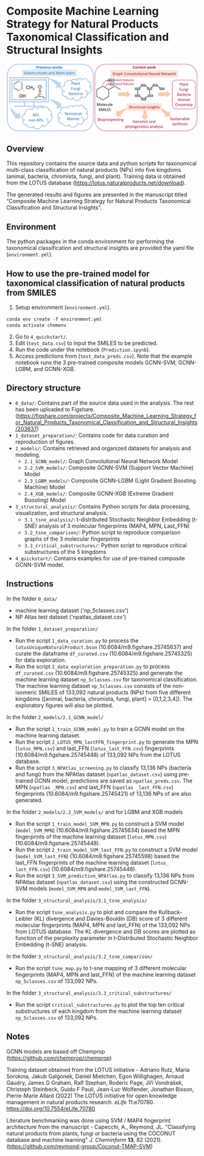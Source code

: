 # Composite Machine Learning Strategy for Natural Products Taxonomical Classification and Structural Insights
![alt text](https://github.com/SIBERanalytics/NPTaxonomy/blob/main/overview_figure.png?raw=true)

## Overview

This repository contains the source data and python scripts for taxonomical multi-class classification of natural products (NPs) into five kingdoms (animal, bacteria, chromista, fungi, and plant). Training data is obtained from the LOTUS database (https://lotus.naturalproducts.net/download).

The generated results and figures are presented in the manuscript titled “Composite Machine Learning Strategy for Natural Products Taxonomical Classification and Structural Insights".

## Environment
The python packages in the conda environment for performing the taxonomical classification and structural insights are provided the yaml file (`environment.yml`).

## How to use the pre-trained model for taxonomical classification of natural products from SMILES
1. Setup environment (`environment.yml`).
```
conda env create -f environment.yml
conda activate chemenv   
```
2. Go to `4_quickstart/`.
3. Edit (`test_data.csv`) to input the SMILES to be predicted.
4. Run the code under the notebook (`Prediction.ipynb`).
5. Access predictions from (`test_data_preds.csv`). Note that the example notebook runs the 3 pre-trained composite models GCNN-SVM, GCNN-LGBM, and GCNN-XGB.

## Directory structure
- `0_data/`: Contains part of the source data used in the analysis. The rest has been uploaded to Figshare. (https://figshare.com/projects/Composite_Machine_Learning_Strategy_for_Natural_Products_Taxonomical_Classification_and_Structural_Insights/203637)
- `1_dataset_preparation/`: Contains code for data curation and reproduction of figures.
- `2_models/`: Contains retrieved and organized datasets for analysis and modeling.
  + `2.1_GCNN_model/`: Graph Convolutional Neural Network Model
  + `2.2_SVM_models/`: Composite GCNN-SVM (Support Vector Machine) Model
  + `2.3_LGBM_models/`: Composite GCNN-LGBM (Light Gradient Boosting Machine) Model
  + `2.4_XGB_models/`: Composite GCNN-XGB (Extreme Gradient Boosting) Model
- `3_structural_analysis/`: Contains Python scripts for data processing, visualization, and structural analysis.
  + `3.1_tsne_analysis/`: t-distributed Stochastic Neighbor Embedding (t-SNE) analysis of 3 molecular fingerprints (MAP4, MPN, Last_FFN)
  + `3.2_tsne_comparison/`: Python script to reproduce comparison graphs of the 3 molecular fingerprints
  + `3.3_critical_substructures/`: Python script to reproduce critical substructures of the 5 kingdoms
- `4_quickstart/`: Contains examples for use of pre-trained composite GCNN-SVM model.

## Instructions
In the folder `0_data/`
- machine learning dataset ('np_5classes.csv')
- NP Atlas test dataset ('npatlas_dataset.csv')
  
In the folder `1_dataset_preparation/`
- Run the script `1_data_curation.py` to process the `lotusUniqueNaturalProduct.bson` (10.6084/m9.figshare.25745637) and curate the dataframe `df_curated.csv` (10.6084/m9.figshare.25745325) for data exploration.
- Run the script `2_data_exploration_preparation.py` to process `df_curated.csv` (10.6084/m9.figshare.25745325) and generate the machine learning dataset `np_5classes.csv` for taxonomical classification. The machine learning dataset `np_5classes.csv` consists of the non-isomeric SMILES of 133,092 natural products (NPs) from five different kingdoms ([animal, bacteria, chromista, fungi, plant] = [0,1,2,3,4]). The exploratory figures will also be plotted.

In the folder `2_models/2.1_GCNN_model/`
- Run the script `1_train_GCNN_model.py` to train a GCNN model on the machine learning dataset.
- Run the script `2_LOTUS_MPN_lastFFN_fingerprint.py` to generate the MPN (`lotus_MPN.csv`) and last_FFN (`lotus_last_FFN.csv`) fingerprints (10.6084/m9.figshare.25745448) of 133,092 NPs from the LOTUS database.
- Run the script `3_NPAtlas_screening.py` to classify 13,136 NPs (bacteria and fungi) from the NPAtlas dataset (`npatlas_dataset.csv`) using pre-trained GCNN model, predictions are saved as `npatlas_preds.csv`. The MPN (`npatlas _MPN.csv`) and last_FFN (`npatlas _last_FFN.csv`) fingerprints (10.6084/m9.figshare.25745421) of 13,136 NPs of are also generated.

In the folder `2_models/2.2_SVM_models/` and for LGBM and XGB models
- Run the script `1_train_model_SVM_MPN.py` to construct a SVM model (`model_SVM_MPN`) (10.6084/m9.figshare.25745634) based the MPN fingerprints of the machine learning dataset (`lotus_MPN.csv`) (10.6084/m9.figshare.25745448).
- Run the script `2_train_model_SVM_last_FFN.py` to construct a SVM model (`model_SVM_last_FFN`) (10.6084/m9.figshare.25745598) based the last_FFN fingerprints of the machine learning dataset (`lotus_ last_FFN.csv`) (10.6084/m9.figshare.25745448).
- Run the script `3_SVM_prediction_NPAtlas.py` to classify 13,136 NPs from NPAtlas dataset (`npatlas_dataset.csv`) using the constructed GCNN-SVM models (`model_SVM_MPN` and `model_SVM_last_FFN`).

In the folder `3_structural_analysis/3.1_tsne_analysis/`
- Run the script `tsne_analysis.py` to plot and compare the Kullback-Leibler (KL) divergence and Davies-Bouldin (DB) score of 3 different molecular fingerprints (MAP4, MPN and last_FFN) of the 133,092 NPs from LOTUS database. The KL divergence and DB scores are plotted as function of the perplexity parameter in t-Distributed Stochastic Neighbor Embedding (t-SNE) analysis.

In the folder `3_structural_analysis/3.2_tsne_comparison/`
- Run the script `tsne_map.py` to t-sne mapping of 3 different molecular fingerprints (MAP4, MPN and last_FFN) of the machine learning dataset `np_5classes.csv` of 133,092 NPs.

In the folder `3_structural_analysis/3.3_critical_substructures/`
- Run the script `critical_substructures.py` to plot the top ten critical substructures of each kingdom from the machine learning dataset `np_5classes.csv` of 133,092 NPs.

## Notes
GCNN models are based off Chemprop (https://github.com/chemprop/chemprop)

Training dataset obtained from the LOTUS initiative - Adriano Rutz, Maria Sorokina, Jakub Galgonek, Daniel Mietchen, Egon Willighagen, Arnaud Gaudry, James G Graham, Ralf Stephan, Roderic Page, Jiří Vondrášek, Christoph Steinbeck, Guido F Pauli, Jean-Luc Wolfender, Jonathan Bisson, Pierre-Marie Allard (2022) The LOTUS initiative for open knowledge management in natural products research. _eLife_ 11:e70780. https://doi.org/10.7554/eLife.70780

Literature benchmarking was done using SVM / MAP4 fingerprint architecture from the manuscript - Capecchi, A., Reymond, JL. "Classifying natural products from plants, fungi or bacteria using the COCONUT database and machine learning" _J. Cheminform_ **13**, 82 (2021).(https://github.com/reymond-group/Coconut-TMAP-SVM)
